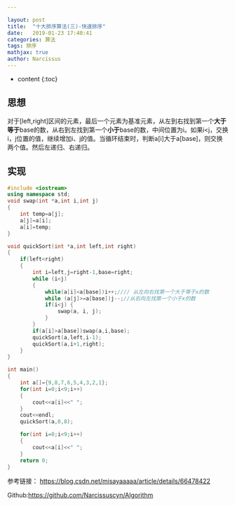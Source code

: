 ```yaml
---

layout: post
title:  "十大排序算法(三)-快速排序"
date:   2019-01-23 17:40:41
categories: 算法
tags: 排序
mathjax: true
author: Narcissus
---
```


* content
{:toc}
## 思想

对于[left,right]区间的元素，最后一个元素为基准元素，从左到右找到第一个**大于等于**base的数，从右到左找到第一个**小于**base的数，中间位置为i。如果i<j，交换i，j位置的值，继续增加i、j的值。当循环结束时，判断a[i]大于a[base]，则交换两个值。然后左递归、右递归。

## 实现



```c++
#include <iostream>
using namespace std;
void swap(int *a,int i,int j)
{
    int temp=a[j];
    a[j]=a[i];
    a[i]=temp;
}

void quickSort(int *a,int left,int right)
{
    if(left<right)
    {
        int i=left,j=right-1,base=right;
        while (i<j)
        {
            while(a[i]<a[base])i++;//// 从左向右找第一个大于等于x的数
            while (a[j]>=a[base])j--;//从右向左找第一个小于x的数
            if(i<j) {
                swap(a, i, j);
            }
        }
        if(a[i]>a[base])swap(a,i,base);
        quickSort(a,left,i-1);
        quickSort(a,i+1,right);
    }
}

int main()
{
    int a[]={9,8,7,6,5,4,3,2,1};
    for(int i=0;i<9;i++)
    {
        cout<<a[i]<<" ";
    }
    cout<<endl;
    quickSort(a,0,8);

    for(int i=0;i<9;i++)
    {
        cout<<a[i]<<" ";
    }
    return 0;
}
```

参考链接：
https://blog.csdn.net/misayaaaaa/article/details/66478422

Github:https://github.com/Narcissuscyn/Algorithm